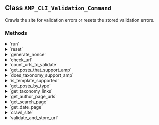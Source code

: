## Class `AMP_CLI_Validation_Command`

Crawls the site for validation errors or resets the stored validation errors.

### Methods
<details>
<summary>`run`</summary>

```php
public run( $args, $assoc_args )
```

Crawl the entire site to get AMP validation results.

## OPTIONS
 [--limit=&lt;count&gt;] : The maximum number of URLs to validate for each template and content type. --- default: 100 ---
 [--include=&lt;templates&gt;] : Only validates a URL if one of the conditionals is true.
 [--force] : Force validation of URLs even if their associated templates or object types do not have AMP enabled.
 ## EXAMPLES
     wp amp validation run --include=is_author,is_tag


</details>
<details>
<summary>`reset`</summary>

```php
public reset( $args, $assoc_args )
```

Reset all validation data on a site.

This deletes all amp_validated_url posts and all amp_validation_error terms.
 ## OPTIONS
 [--yes] : Proceed to empty the site validation data without a confirmation prompt.
 ## EXAMPLES
     wp amp validation reset --yes


</details>
<details>
<summary>`generate_nonce`</summary>

```php
public generate_nonce()
```

Generate the authorization nonce needed for a validate request.


</details>
<details>
<summary>`check_url`</summary>

```php
public check_url( $args )
```

Get the validation results for a given URL.

The results are returned in JSON format.
 ## OPTIONS
 &lt;url&gt; : The URL to check. The host name need not be included. The URL must be local to this WordPress install.
 ## EXAMPLES
     wp amp validation check-url /about/     wp amp validation check-url $( wp option get home )/?p=1


</details>
<details>
<summary>`count_urls_to_validate`</summary>

```php
private count_urls_to_validate()
```

Gets the total number of URLs to validate.

By default, this only counts AMP-enabled posts and terms. But if $force_crawl_urls is true, it counts all of them, regardless of their AMP status. It also uses $this-&gt;maximum_urls_to_validate_for_each_type, which can be overridden with a command line argument.


</details>
<details>
<summary>`get_posts_that_support_amp`</summary>

```php
private get_posts_that_support_amp( $ids )
```

Gets the posts IDs that support AMP.

By default, this only gets the post IDs if they support AMP. This means that &#039;Posts&#039; isn&#039;t deselected in &#039;AMP Settings&#039; &gt; &#039;Supported Templates&#039;. And &#039;Enable AMP&#039; isn&#039;t unchecked in the post&#039;s editor. But if $force_crawl_urls is true, this simply returns all of the IDs.


</details>
<details>
<summary>`does_taxonomy_support_amp`</summary>

```php
private does_taxonomy_support_amp( $taxonomy )
```

Gets whether the taxonomy supports AMP.

This only gets the term IDs if they support AMP. If their taxonomy is unchecked in &#039;AMP Settings&#039; &gt; &#039;Supported Templates,&#039; this does not return them. For example, if &#039;Categories&#039; is unchecked. This can be overridden by passing the self::FLAG_NAME_FORCE_VALIDATION argument to the WP-CLI command.


</details>
<details>
<summary>`is_template_supported`</summary>

```php
private is_template_supported( $template )
```

Gets whether the template is supported.

If the user has passed an include argument to the WP-CLI command, use that to find if this template supports AMP. For example, wp amp validation run --include=is_tag,is_category would return true only if is_tag() or is_category(). But passing the self::FLAG_NAME_FORCE_VALIDATION argument to the WP-CLI command overrides this.


</details>
<details>
<summary>`get_posts_by_type`</summary>

```php
private get_posts_by_type( $post_type, $offset = null, $number = null )
```

Gets the IDs of public, published posts.


</details>
<details>
<summary>`get_taxonomy_links`</summary>

```php
private get_taxonomy_links( $taxonomy, $offset = '', $number = 1 )
```

Gets the front-end links for taxonomy terms.

For example, https://example.org/?cat=2


</details>
<details>
<summary>`get_author_page_urls`</summary>

```php
private get_author_page_urls( $offset = '', $number = '' )
```

Gets the author page URLs, like https://example.com/author/admin/.

Accepts an $offset parameter, for the query of authors. 0 is the first author in the query, and 1 is the second.


</details>
<details>
<summary>`get_search_page`</summary>

```php
private get_search_page()
```

Gets a single search page URL, like https://example.com/?s=example.


</details>
<details>
<summary>`get_date_page`</summary>

```php
private get_date_page()
```

Gets a single date page URL, like https://example.com/?year=2018.


</details>
<details>
<summary>`crawl_site`</summary>

```php
private crawl_site()
```

Validates the URLs of the entire site.

Includes the URLs of public, published posts, public taxonomies, and other templates. This validates one of each type at a time, and iterates until it reaches the maximum number of URLs for each type.


</details>
<details>
<summary>`validate_and_store_url`</summary>

```php
private validate_and_store_url( $url, $type )
```

Validates the URL, stores the results, and increments the counts.


</details>
